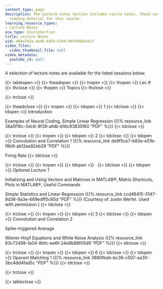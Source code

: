 ```yaml
---
content_type: page
description: The Lecture notes section includes course notes. These serve as the primary
  reading material for this course.
learning_resource_types:
- Lecture Notes
ocw_type: CourseSection
title: Lecture Notes
uid: 460a742a-aed6-ba59-52ed-99fe80d2edcf
video_files:
  video_thumbnail_file: null
video_metadata:
  youtube_id: null
---
```


A selection of lecture notes are available for the listed sessions below.

{{< tableopen >}}
{{< theadopen >}}
{{< tropen >}}
{{< thopen >}}
Lec #
{{< thclose >}}
{{< thopen >}}
Topics
{{< thclose >}}

{{< trclose >}}

{{< theadclose >}}
{{< tropen >}}
{{< tdopen >}}
1
{{< tdclose >}}
{{< tdopen >}}
Introduction  
  
Examples of Neural Coding, Simple Linear Regression ({{% resource_link 36a5f16c-3dc6-8f39-afdb-b16c93835f60 "PDF" %}})
{{< tdclose >}}

{{< trclose >}}
{{< tropen >}}
{{< tdopen >}}
2
{{< tdclose >}}
{{< tdopen >}}
Convolution and Correlation 1 ({{% resource_link de8f5ce7-b83e-e51b-f8b9-ab12ea92eb29 "PDF" %}})  
  
Firing Rate
{{< tdclose >}}

{{< trclose >}}
{{< tropen >}}
{{< tdopen >}}
 
{{< tdclose >}}
{{< tdopen >}}
_Optional Lecture 1_  
  
Initializing and Using Vectors and Matrices in MATLAB®, Matrix Shortcuts, Plots in MATLAB®, Useful Commands  
  
Simple Statistics and Linear Regression ({{% resource_link ccd48415-3147-9d36-9a3e-669edff5c65d "PDF" %}}) (Courtesy of Justin Werfel. Used with permission.)
{{< tdclose >}}

{{< trclose >}}
{{< tropen >}}
{{< tdopen >}}
3
{{< tdclose >}}
{{< tdopen >}}
Convolution and Correlation 2  
  
Spike-triggered Average  
  
Wiener-Hopf Equations and White Noise Analysis ({{% resource_link 83c72498-fa04-8bfc-ee6f-24e8b88f05d9 "PDF" %}})
{{< tdclose >}}

{{< trclose >}}
{{< tropen >}}
{{< tdopen >}}
6
{{< tdclose >}}
{{< tdopen >}}
Operant Matching 1 ({{% resource_link 3880fbeb-bc36-c507-aa30-3bc4dd4fad5c "PDF" %}})
{{< tdclose >}}

{{< trclose >}}

{{< tableclose >}}